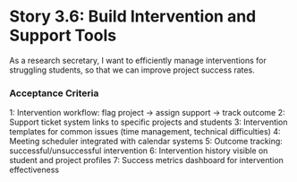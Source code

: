 # Story 3.6: Build Intervention and Support Tools

As a research secretary,
I want to efficiently manage interventions for struggling students,
so that we can improve project success rates.

### Acceptance Criteria
1: Intervention workflow: flag project → assign support → track outcome
2: Support ticket system links to specific projects and students
3: Intervention templates for common issues (time management, technical difficulties)
4: Meeting scheduler integrated with calendar systems
5: Outcome tracking: successful/unsuccessful intervention
6: Intervention history visible on student and project profiles
7: Success metrics dashboard for intervention effectiveness
